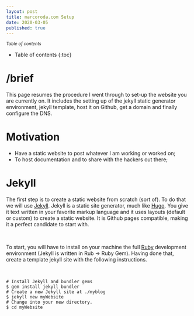 ```yaml
---
layout: post
title: marcoroda.com Setup
date: 2020-03-05
published: true
---
```

<!-- # Add an extra blanc line 
<p>&nbsp;</p> -->

<small><i>Table of contents</i></small>
* Table of contents
{:toc}

# /brief
This page resumes the procedure I went through to set-up the website you are currently on.
It includes the setting up of the jekyll static generator environment, jekyll template, host it on Github, get a domain and finally configure the DNS.

# Motivation
* Have a static website to post whatever I am working or worked on;
* To host documentation and to share with the hackers out there;

# Jekyll
The first step is to create a static website from scratch (sort of). To do that we will use [Jekyll](https://jekyllrb.com/). Jekyll is a static site generator, much like [Hugo](https://gohugo.io/). You give it text written in your favorite markup language and it uses layouts (default or custom) to create a static website. It is Github pages compatible, making it a perfect candidate to start with.

<p>&nbsp;</p>

To start, you will have to install on your machine the full [Ruby](https://jekyllrb.com/docs/installation/) development environment (Jekyll is written in Rub -> Ruby Gem). Having done that, create a template jekyll site with the following instructions.


<p>&nbsp;</p>

```shell
# Install Jekyll and bundler gems
$ gem install jekyll bundler
# Create a new Jekyll site at ./myblog
$ jekyll new myWebsite
# Change into your new directory.
$ cd myWebsite
```
<p>&nbsp;</p>



